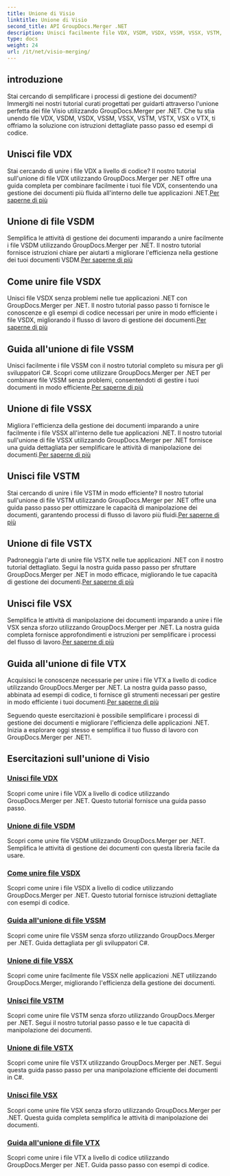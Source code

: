 ```yaml
---
title: Unione di Visio
linktitle: Unione di Visio
second_title: API GroupDocs.Merger .NET
description: Unisci facilmente file VDX, VSDM, VSDX, VSSM, VSSX, VSTM, VSTX, VSX, VTX utilizzando GroupDocs.Merger per .NET. Tutorial passo passo per unire facilmente i documenti.
type: docs
weight: 24
url: /it/net/visio-merging/
---
```


## introduzione

Stai cercando di semplificare i processi di gestione dei documenti? Immergiti nei nostri tutorial curati progettati per guidarti attraverso l'unione perfetta dei file Visio utilizzando GroupDocs.Merger per .NET. Che tu stia unendo file VDX, VSDM, VSDX, VSSM, VSSX, VSTM, VSTX, VSX o VTX, ti offriamo la soluzione con istruzioni dettagliate passo passo ed esempi di codice.

## Unisci file VDX

 Stai cercando di unire i file VDX a livello di codice? Il nostro tutorial sull'unione di file VDX utilizzando GroupDocs.Merger per .NET offre una guida completa per combinare facilmente i tuoi file VDX, consentendo una gestione dei documenti più fluida all'interno delle tue applicazioni .NET.[Per saperne di più](./merge-vdx-files/)

## Unione di file VSDM

Semplifica le attività di gestione dei documenti imparando a unire facilmente i file VSDM utilizzando GroupDocs.Merger per .NET. Il nostro tutorial fornisce istruzioni chiare per aiutarti a migliorare l'efficienza nella gestione dei tuoi documenti VSDM.[Per saperne di più](./merging-vsdm-files/)

## Come unire file VSDX

 Unisci file VSDX senza problemi nelle tue applicazioni .NET con GroupDocs.Merger per .NET. Il nostro tutorial passo passo ti fornisce le conoscenze e gli esempi di codice necessari per unire in modo efficiente i file VSDX, migliorando il flusso di lavoro di gestione dei documenti.[Per saperne di più](./how-to-merge-vsdx-files/)

## Guida all'unione di file VSSM

 Unisci facilmente i file VSSM con il nostro tutorial completo su misura per gli sviluppatori C#. Scopri come utilizzare GroupDocs.Merger per .NET per combinare file VSSM senza problemi, consentendoti di gestire i tuoi documenti in modo efficiente.[Per saperne di più](./guide-merging-vssm-files/)

## Unione di file VSSX

Migliora l'efficienza della gestione dei documenti imparando a unire facilmente i file VSSX all'interno delle tue applicazioni .NET. Il nostro tutorial sull'unione di file VSSX utilizzando GroupDocs.Merger per .NET fornisce una guida dettagliata per semplificare le attività di manipolazione dei documenti.[Per saperne di più](./merging-vssx-files/)

## Unisci file VSTM

 Stai cercando di unire i file VSTM in modo efficiente? Il nostro tutorial sull'unione di file VSTM utilizzando GroupDocs.Merger per .NET offre una guida passo passo per ottimizzare le capacità di manipolazione dei documenti, garantendo processi di flusso di lavoro più fluidi.[Per saperne di più](./merge-vstm-files/)

## Unione di file VSTX

 Padroneggia l'arte di unire file VSTX nelle tue applicazioni .NET con il nostro tutorial dettagliato. Segui la nostra guida passo passo per sfruttare GroupDocs.Merger per .NET in modo efficace, migliorando le tue capacità di gestione dei documenti.[Per saperne di più](./merging-vstx-files/)

## Unisci file VSX

Semplifica le attività di manipolazione dei documenti imparando a unire i file VSX senza sforzo utilizzando GroupDocs.Merger per .NET. La nostra guida completa fornisce approfondimenti e istruzioni per semplificare i processi del flusso di lavoro.[Per saperne di più](./merge-vsx-files/)

## Guida all'unione di file VTX

 Acquisisci le conoscenze necessarie per unire i file VTX a livello di codice utilizzando GroupDocs.Merger per .NET. La nostra guida passo passo, abbinata ad esempi di codice, ti fornisce gli strumenti necessari per gestire in modo efficiente i tuoi documenti.[Per saperne di più](./guide-merging-vtx-files/)

Seguendo queste esercitazioni è possibile semplificare i processi di gestione dei documenti e migliorare l'efficienza delle applicazioni .NET. Inizia a esplorare oggi stesso e semplifica il tuo flusso di lavoro con GroupDocs.Merger per .NET!.
## Esercitazioni sull'unione di Visio
### [Unisci file VDX](./merge-vdx-files/)
Scopri come unire i file VDX a livello di codice utilizzando GroupDocs.Merger per .NET. Questo tutorial fornisce una guida passo passo.
### [Unione di file VSDM](./merging-vsdm-files/)
Scopri come unire file VSDM utilizzando GroupDocs.Merger per .NET. Semplifica le attività di gestione dei documenti con questa libreria facile da usare.
### [Come unire file VSDX](./how-to-merge-vsdx-files/)
Scopri come unire i file VSDX a livello di codice utilizzando GroupDocs.Merger per .NET. Questo tutorial fornisce istruzioni dettagliate con esempi di codice.
### [Guida all'unione di file VSSM](./guide-merging-vssm-files/)
Scopri come unire file VSSM senza sforzo utilizzando GroupDocs.Merger per .NET. Guida dettagliata per gli sviluppatori C#.
### [Unione di file VSSX](./merging-vssx-files/)
Scopri come unire facilmente file VSSX nelle applicazioni .NET utilizzando GroupDocs.Merger, migliorando l'efficienza della gestione dei documenti.
### [Unisci file VSTM](./merge-vstm-files/)
Scopri come unire file VSTM senza sforzo utilizzando GroupDocs.Merger per .NET. Segui il nostro tutorial passo passo e le tue capacità di manipolazione dei documenti.
### [Unione di file VSTX](./merging-vstx-files/)
Scopri come unire file VSTX utilizzando GroupDocs.Merger per .NET. Segui questa guida passo passo per una manipolazione efficiente dei documenti in C#.
### [Unisci file VSX](./merge-vsx-files/)
Scopri come unire file VSX senza sforzo utilizzando GroupDocs.Merger per .NET. Questa guida completa semplifica le attività di manipolazione dei documenti.
### [Guida all'unione di file VTX](./guide-merging-vtx-files/)
Scopri come unire i file VTX a livello di codice utilizzando GroupDocs.Merger per .NET. Guida passo passo con esempi di codice.
